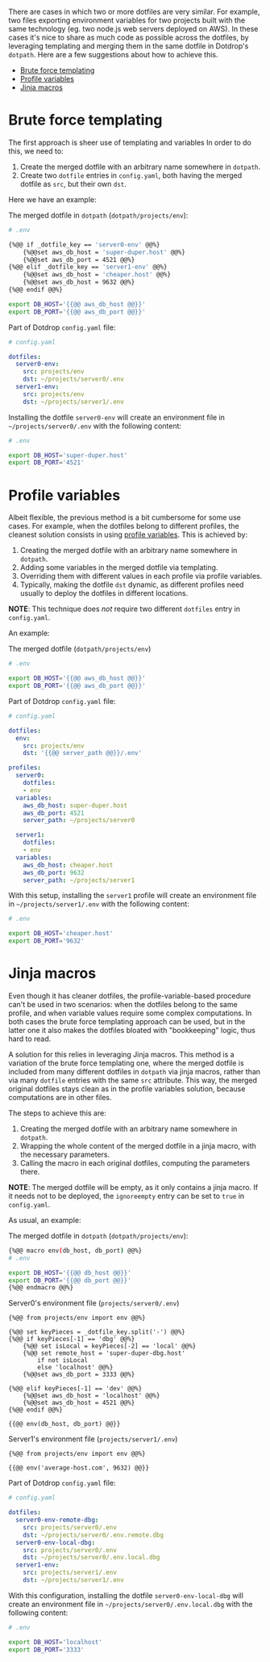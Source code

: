 There are cases in which two or more dotfiles are very similar. For example,
two files exporting environment variables for two projects built with the same
technology (eg. two node.js web servers deployed on AWS). In these cases it's
nice to share as much code as possible across the dotfiles, by leveraging
templating and merging them in the same dotfile in Dotdrop's `dotpath`. Here
are a few suggestions about how to achieve this.

* [Brute force templating](#brute-force-templating)
* [Profile variables](#profile-variables)
* [Jinja macros](#jinja-macros)

# Brute force templating

The first approach is sheer use of templating and variables
In order to do this, we need to:

1. Create the merged dotfile with an arbitrary name somewhere in `dotpath`.
2. Create two `dotfile` entries in `config.yaml`, both having the merged
  dotfile as `src`, but their own `dst`.

Here we have an example:

The merged dotfile in `dotpath` (`dotpath/projects/env`):
```bash
# .env

{%@@ if _dotfile_key == 'server0-env' @@%}
    {%@@set aws_db_host = 'super-duper.host' @@%}
    {%@@set aws_db_port = 4521 @@%}
{%@@ elif _dotfile_key == 'server1-env' @@%}
    {%@@set aws_db_host = 'cheaper.host' @@%}
    {%@@set aws_db_host = 9632 @@%}
{%@@ endif @@%}

export DB_HOST='{{@@ aws_db_host @@}}'
export DB_PORT='{{@@ aws_db_port @@}}'
```

Part of Dotdrop `config.yaml` file:
```yaml
# config.yaml

dotfiles:
  server0-env:
    src: projects/env
    dst: ~/projects/server0/.env
  server1-env:
    src: projects/env
    dst: ~/projects/server1/.env
```

Installing the dotfile `server0-env` will create an environment file in
`~/projects/server0/.env` with the following content:

```bash
# .env

export DB_HOST='super-duper.host'
export DB_PORT='4521'
```

# Profile variables

Albeit flexible, the previous method is a bit cumbersome for some use cases.
For example, when the dotfiles belong to different profiles, the cleanest
solution consists in using
[profile variables](../config.md#profile-variables). This is achieved by:

1. Creating the merged dotfile with an arbitrary name somewhere in `dotpath`.
2. Adding some variables in the merged dotfile via templating.
3. Overriding them with different values in each profile via profile variables.
4. Typically, making the dotfile `dst` dynamic, as different profiles need
    usually to deploy the dotfiles in different locations.

**NOTE**: This technique does *not* require two different `dotfiles` entry in
`config.yaml`.

An example:

The merged dotfile (`dotpath/projects/env`)
```bash
# .env

export DB_HOST='{{@@ aws_db_host @@}}'
export DB_PORT='{{@@ aws_db_port @@}}'
```

Part of Dotdrop `config.yaml` file:
```yaml
# config.yaml

dotfiles:
  env:
    src: projects/env
    dst: '{{@@ server_path @@}}/.env'

profiles:
  server0:
    dotfiles:
    - env
  variables:
    aws_db_host: super-duper.host
    aws_db_port: 4521
    server_path: ~/projects/server0

  server1:
    dotfiles:
    - env
  variables:
    aws_db_host: cheaper.host
    aws_db_port: 9632
    server_path: ~/projects/server1
```

With this setup, installing the `server1` profile will create an environment
file in `~/projects/server1/.env` with the following content:

```bash
# .env

export DB_HOST='cheaper.host'
export DB_PORT='9632'
```

# Jinja macros

Even though it has cleaner dotfiles, the profile-variable-based procedure can't
be used in two scenarios: when the dotfiles belong to the same profile, and
when variable values require some complex computations. In both cases the brute
force templating approach can be used, but in the latter one it also makes the
dotfiles bloated with "bookkeeping" logic, thus hard to read.

A solution for this relies in leveraging Jinja macros. This method is a
variation of the brute force templating one, where the merged dotfile is
included from many different dotfiles in `dotpath` via jinja macros, rather
than via many `dotfile` entries with the same `src` attribute. This way, the
merged original dotfiles stays clean as in the profile variables solution,
because computations are in other files.

The steps to achieve this are:

1. Creating the merged dotfile with an arbitrary name somewhere in `dotpath`.
2. Wrapping the whole content of the merged dotfile in a jinja macro, with the
    necessary parameters.
3. Calling the macro in each original dotfiles, computing the parameters there.

**NOTE**: The merged dotfile will be empty, as it only contains a jinja macro.
    If it needs not to be deployed, the `ignoreempty` entry can be set to
    `true` in `config.yaml`.

As usual, an example:

The merged dotfile in `dotpath` (`dotpath/projects/env`):
```bash
{%@@ macro env(db_host, db_port) @@%}
# .env

export DB_HOST='{{@@ db_host @@}}'
export DB_PORT='{{@@ db_port @@}}'
{%@@ endmacro @@%}
```

Server0's environment file (`projects/server0/.env`)
```jinja2
{%@@ from projects/env import env @@%}

{%@@ set keyPieces = _dotfile_key.split('-') @@%}
{%@@ if keyPieces[-1] == 'dbg' @@%}
    {%@@ set isLocal = keyPieces[-2] == 'local' @@%}
    {%@@ set remote_host = 'super-duper-dbg.host'
        if not isLocal
        else 'localhost' @@%}
    {%@@set aws_db_port = 3333 @@%}

{%@@ elif keyPieces[-1] == 'dev' @@%}
    {%@@set aws_db_host = 'localhost' @@%}
    {%@@set aws_db_host = 4521 @@%}
{%@@ endif @@%}

{{@@ env(db_host, db_port) @@}}
```

Server1's environment file (`projects/server1/.env`)
```jinja2
{%@@ from projects/env import env @@%}

{{@@ env('average-host.com', 9632) @@}}
```

Part of Dotdrop `config.yaml` file:
```yaml
# config.yaml

dotfiles:
  server0-env-remote-dbg:
    src: projects/server0/.env
    dst: ~/projects/server0/.env.remote.dbg
  server0-env-local-dbg:
    src: projects/server0/.env
    dst: ~/projects/server0/.env.local.dbg
  server1-env:
    src: projects/server1/.env
    dst: ~/projects/server1/.env

```

With this configuration, installing the dotfile `server0-env-local-dbg` will
create an environment file in `~/projects/server0/.env.local.dbg` with the
following content:

```bash
# .env

export DB_HOST='localhost'
export DB_PORT='3333'
```
